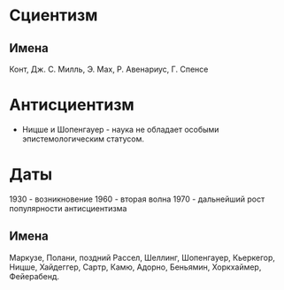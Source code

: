 # Сциентизм

## Имена

Конт, Дж. С. Милль, Э. Мах, Р. Авенариус, Г. Спенсе

# Антисциентизм

- Ницше и Шопенгауер - наука не обладает особыми эпистемологическим статусом.

# Даты

1930 - возникновение
1960 - вторая волна
1970 - дальнейший рост популярности антисциентизма

## Имена

Маркузе, Полани, поздний Рассел, Шеллинг, Шопенгауер, Кьеркегор, Ницше, Хайдеггер, Сартр, Камю, Адорно, Беньямин, Хоркхаймер, Фейерабенд.
